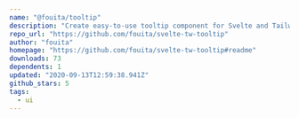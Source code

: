 ```yaml
---
name: "@fouita/tooltip"
description: "Create easy-to-use tooltip component for Svelte and Tailwind projects."
repo_url: "https://github.com/fouita/svelte-tw-tooltip"
author: "fouita"
homepage: "https://github.com/fouita/svelte-tw-tooltip#readme"
downloads: 73
dependents: 1
updated: "2020-09-13T12:59:38.941Z"
github_stars: 5
tags: 
  - ui
---
```

